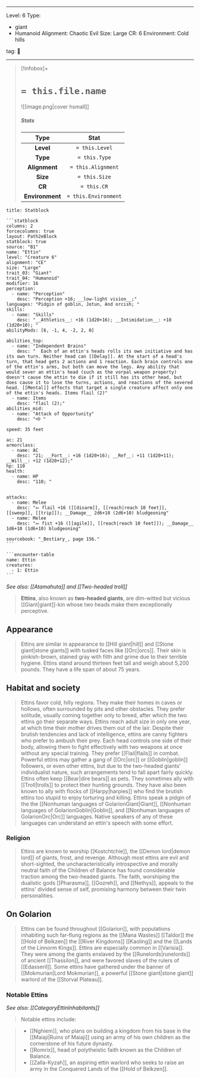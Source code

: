 
---


Level: 6
Type:
- giant
- Humanoid
Alignment: Chaotic Evil
Size: Large
CR: 6
Environment: Cold hills


tag: 👹

---

> [!infobox]+
> #  `= this.file.name`
> ![[image.png|cover hsmall]]
> ##### Stats
> Type | Stat |
> :---:|:---:|
> **Level** | `= this.Level` |
> **Type** | `= this.Type` |
> **Alignment** | `= this.Alignment` |
> **Size** | `= this.Size` |
> **CR** | `= this.CR` |
> **Environment** | `= this.Environment` |




````ad-info
title: Statblock

```statblock
columns: 2
forcecolumns: true
layout: Path2eBlock
statblock: true
source: "B1"
name: "Ettin"
level: "Creature 6"
alignment: "CE"
size: "Large"
trait_03: "Giant"
trait_04: "Humanoid"
modifier: 16
perception:
  - name: "Perception"
    desc: "Perception +16; __low-light vision__;"
languages: "Pidgin of goblin, Jotun, And orcish; "
skills:
  - name: "Skills"
    desc: "__Athletics__: +16 (1d20+16); __Intimidation__: +10 (1d20+10); "
abilityMods: [6, -1, 4, -2, 2, 0]

abilities_top:
  - name: "Independent Brains"
    desc: "  Each of an ettin's heads rolls its own initiative and has its own turn. Neither head can [[Delay]]. At the start of a head's turn, that head gets 2 actions and 1 reaction. Each brain controls one of the ettin's arms, but both can move the legs. Any ability that would sever an ettin's head (such as the vorpal weapon property) doesn't cause the ettin to die if it still has its other head, but does cause it to lose the turns, actions, and reactions of the severed head. [[Mental]] effects that target a single creature affect only one of the ettin's heads. Items flail (2)"
  - name: Items
    desc: "flail (2);"
abilities_mid:
  - name: "Attack of Opportunity"
    desc: "⬲ "

speed: 35 feet

ac: 21
armorclass:
  - name: AC
    desc: "21; __Fort__: +16 (1d20+16); __Ref__: +11 (1d20+11); __Will__: +12 (1d20+12);"
hp: 110
health:
  - name: HP
    desc: "110; "


attacks:
  - name: Melee
    desc: "⬻ flail +16 ([[disarm]], [[reach|reach 10 feet]], [[sweep]], [[trip]]); __Damage__ 2d6+10 (2d6+10) bludgeoning"
  - name: Melee
    desc: "⬻ fist +16 ([[agile]], [[reach|reach 10 feet]]); __Damage__ 1d6+10 (1d6+10) bludgeoning"

sourcebook: "_Bestiary_, page 156."
```

```encounter-table
name: Ettin
creatures:
  - 1: Ettin
```

````



*See also: [[Atamahuta]] and [[Two-headed troll]]*
> **Ettins**, also known as **two-headed giants**, are dim-witted but vicious [[Giant|giant]]-kin whose two heads make them exceptionally perceptive.



## Appearance

> Ettins are similar in appearance to [[Hill giant|hill]] and [[Stone giant|stone giants]] with tusked faces like [[Orc|orcs]]. Their skin is pinkish-brown, stained gray with filth and grime due to their terrible hygiene. Ettins stand around thirteen feet tall and weigh about 5,200 pounds. They have a life span of about 75 years.


## Habitat and society

> Ettins favor cold, hilly regions. They make their homes in caves or hollows, often surrounded by pits and other obstacles. They prefer solitude, usually coming together only to breed, after which the two ettins go their separate ways. Ettins reach adult size in only one year, at which time their mother drives them out of the lair.
> Despite their brutish tendencies and lack of intelligence, ettins are canny fighters who prefer to ambush their prey. Each head controls one side of their body, allowing them to fight effectively with two weapons at once without any special training. They prefer [[Flail|flails]] in combat.
> Powerful ettins may gather a gang of [[Orc|orc]] or [[Goblin|goblin]] followers, or even other ettins, but due to the two-headed giants' individualist nature, such arrangements tend to fall apart fairly quickly. Ettins often keep [[Bear|dire bears]] as pets. They sometimes ally with [[Troll|trolls]] to protect their hunting grounds. They have also been known to ally with flocks of [[Harpy|harpies]] who find the brutish ettins too stupid to enjoy torturing and killing.
> Ettins speak a pidgin of the the [[Nonhuman languages of GolarionGiant|Giant]], [[Nonhuman languages of GolarionGoblin|Goblin]], and [[Nonhuman languages of GolarionOrc|Orc]] languages. Native speakers of any of these languages can understand an ettin's speech with some effort.


### Religion

> Ettins are known to worship [[Kostchtchie]], the [[Demon lord|demon lord]] of giants, frost, and revenge. Although most ettins are evil and short-sighted, the uncharacteristically introspective and morally neutral faith of the Children of Balance has found considerable traction among the two-headed giants. The faith, worshiping the dualistic gods [[Pharasma]], [[Gozreh]], and [[Nethys]], appeals to the ettins' divided sense of self, promising harmony between their twin personalities.


## On Golarion

> Ettins can be found throughout [[Golarion]], with populations inhabiting such far-flung regions as the [[Mana Wastes]] [[Taldor]] the [[Hold of Belkzen]] the [[River Kingdoms]] [[Kaoling]] and the [[Lands of the Linnorm Kings]].
> Ettins are especially common in [[Varisia]]. They were among the giants enslaved by the [[Runelords|runelords]] of ancient [[Thassilon]], and were favored slaves of the rulers of [[Edasseril]]. Some ettins have gathered under the banner of [[Mokmurian|Lord Mokmurian]], a powerful [[Stone giant|stone giant]] warlord of the [[Storval Plateau]].


### Notable Ettins

*See also: [[CategoryEttinInhabitants]]*
> Notable ettins include:

> - [[Nghiem]], who plans on building a kingdom from his base in the [[Maiaji|Ruins of Maiaji]] using an army of his own children as the cornerstone of his future dynasty.
> - [[Romrix]], head of polytheistic faith known as the Children of Balance.
> - [[Zalla-Kyzah]], an aspiring ettin warlord who seeks to raise an army in the Conquered Lands of the [[Hold of Belkzen]].









